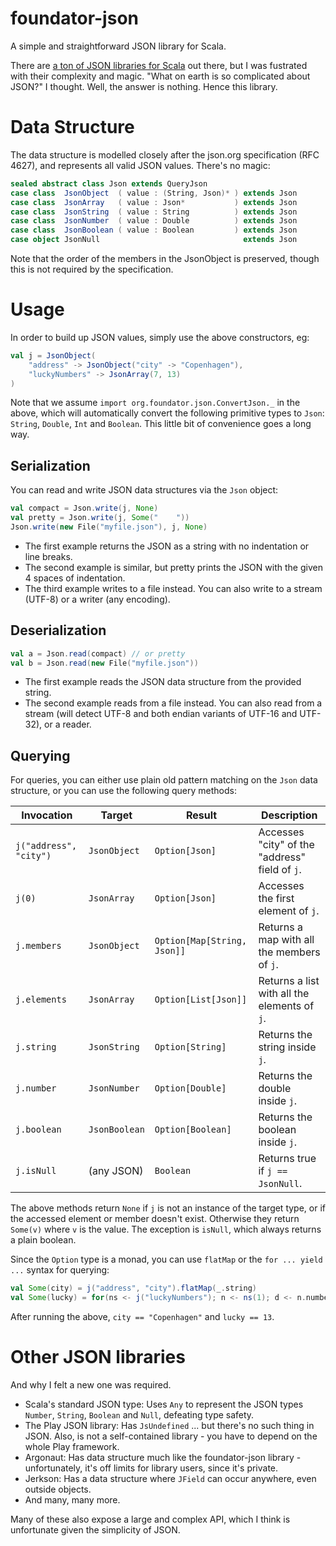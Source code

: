 foundator-json
==============

A simple and straightforward JSON library for Scala.

There are [a ton of JSON libraries for Scala](#other-json-libraries) out there, but I was fustrated with their complexity and magic. "What on earth is so complicated about JSON?" I thought. Well, the answer is nothing. Hence this library.


Data Structure
==============

The data structure is modelled closely after the json.org specification (RFC 4627), and represents all valid JSON values. There's no magic:

```scala
sealed abstract class Json extends QueryJson
case class  JsonObject  ( value : (String, Json)* ) extends Json
case class  JsonArray   ( value : Json*           ) extends Json
case class  JsonString  ( value : String          ) extends Json
case class  JsonNumber  ( value : Double          ) extends Json
case class  JsonBoolean ( value : Boolean         ) extends Json
case object JsonNull                                extends Json
```

Note that the order of the members in the JsonObject is preserved, though this is not required by the specification.


Usage
=====

In order to build up JSON values, simply use the above constructors, eg:

```scala
val j = JsonObject(
    "address" -> JsonObject("city" -> "Copenhagen"),
    "luckyNumbers" -> JsonArray(7, 13)
)
```

Note that we assume `import org.foundator.json.ConvertJson._` in the above, which will automatically convert the following primitive types to `Json`: `String`, `Double`, `Int` and `Boolean`. This little bit of convenience goes a long way.


Serialization
-------------

You can read and write JSON data structures via the `Json` object:


```scala
val compact = Json.write(j, None)
val pretty = Json.write(j, Some("    "))
Json.write(new File("myfile.json"), j, None)
```

* The first example returns the JSON as a string with no indentation or line breaks. 
* The second example is similar, but pretty prints the JSON with the given 4 spaces of indentation.
* The third example writes to a file instead. You can also write to a stream (UTF-8) or a writer (any encoding).


Deserialization
---------------

```scala
val a = Json.read(compact) // or pretty
val b = Json.read(new File("myfile.json"))
```

* The first example reads the JSON data structure from the provided string. 
* The second example reads from a file instead. You can also read from a stream (will detect UTF-8 and both endian variants of UTF-16 and UTF-32), or a reader.


Querying
--------

For queries, you can either use plain old pattern matching on the `Json` data structure, or you can use the following query methods:

| Invocation | Target | Result | Description |
|------------|--------|--------|-------------|
| `j("address", "city")` | `JsonObject` | `Option[Json]` | Accesses "city" of the "address" field of `j`. |
| `j(0)` | `JsonArray` | `Option[Json]` | Accesses the first element of `j`. |
| `j.members` | `JsonObject` | `Option[Map[String, Json]]` | Returns a map with all the members of `j`. |
| `j.elements` | `JsonArray` | `Option[List[Json]]` | Returns a list with all the elements of `j`. |
| `j.string` | `JsonString` | `Option[String]` | Returns the string inside `j`. |
| `j.number` | `JsonNumber` | `Option[Double]` | Returns the double inside `j`. |
| `j.boolean` | `JsonBoolean` | `Option[Boolean]` | Returns the boolean inside `j`. |
| `j.isNull` | (any JSON) | `Boolean` | Returns true if `j == JsonNull`. |

The above methods return `None` if `j` is not an instance of the target type, or if the accessed element or member doesn't exist. Otherwise they return `Some(v)` where `v` is the value. The exception is `isNull`, which always returns a plain boolean.

Since the `Option` type is a monad, you can use `flatMap` or the `for ... yield ...` syntax for querying:

```scala
val Some(city) = j("address", "city").flatMap(_.string)
val Some(lucky) = for(ns <- j("luckyNumbers"); n <- ns(1); d <- n.number) yield d
```

After running the above, `city == "Copenhagen"` and `lucky == 13`.


Other JSON libraries
====================

And why I felt a new one was required.

* Scala's standard JSON type: Uses `Any` to represent the JSON types `Number`, `String`, `Boolean` and `Null`, defeating type safety.
* The Play JSON library: Has `JsUndefined` ... but there's no such thing in JSON. Also, is not a self-contained library - you have to depend on the whole Play framework.
* Argonaut: Has data structure much like the foundator-json library - unfortunately, it's off limits for library users, since it's private.
* Jerkson: Has a data structure where `JField` can occur anywhere, even outside objects.
* And many, many more.

Many of these also expose a large and complex API, which I think is unfortunate given the simplicity of JSON.

